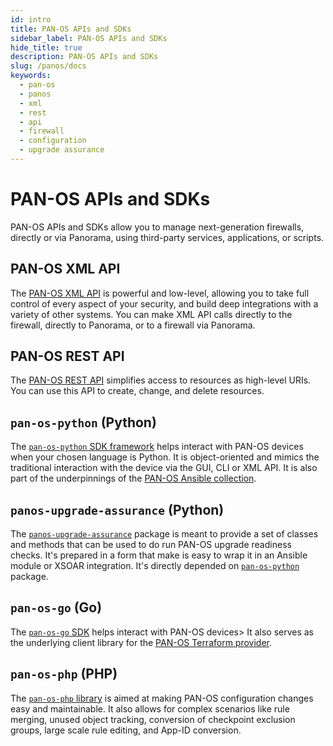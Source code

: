 ```yaml
---
id: intro
title: PAN-OS APIs and SDKs
sidebar_label: PAN-OS APIs and SDKs
hide_title: true
description: PAN-OS APIs and SDKs
slug: /panos/docs
keywords:
  - pan-os
  - panos
  - xml
  - rest
  - api
  - firewall
  - configuration
  - upgrade assurance
---
```


# PAN-OS APIs and SDKs

PAN-OS APIs and SDKs allow you to manage next-generation firewalls, directly or via Panorama, using third-party services, applications, or scripts.

## PAN-OS XML API

The [PAN-OS XML API](./xmlapi.md) is powerful and low-level, allowing you to take full control of every aspect of your security, and build deep integrations with a variety of other systems. You can make XML API calls directly to the firewall, directly to Panorama, or to a firewall via Panorama.

## PAN-OS REST API

The [PAN-OS REST API](./restapi.md) simplifies access to resources as high-level URIs. You can use this API to create, change, and delete resources.

## `pan-os-python` (Python)

The [`pan-os-python` SDK framework](./pan-os-python.md) helps interact with PAN-OS devices when your chosen language is Python. It is object-oriented and mimics the traditional interaction with the device via the GUI, CLI or XML API. It is also part of the underpinnings of the [PAN-OS Ansible collection](/ansible/docs/panos/).

## `panos-upgrade-assurance` (Python)

The [`panos-upgrade-assurance`](/panos-upgrade-assurance/docs/) package is meant to provide a set of classes and methods that can be used to do run PAN-OS upgrade readiness checks. It's prepared in a form that make is easy to wrap it in an Ansible module or XSOAR integration. It's directly depended on [`pan-os-python`](#pan-os-python-python) package.

<!---
## `pan-python` (Python)
The [`pan-python` SDK](./pan-python.md) is a set of powerful, low-level Python packages for interacting with PAN-OS, WildFire, AutoFocus and more. It is also part of the underpinnings of the [PAN-OS Ansible collection](/ansible/docs/panos/).
-->

## `pan-os-go` (Go)

The [`pan-os-go` SDK](./pan-os-go.md) helps interact with PAN-OS devices> It also serves as the underlying client library for the [PAN-OS Terraform provider](/terraform/docs/panos/).

## `pan-os-php` (PHP)

The [`pan-os-php` library](./pan-os-php.md) is aimed at making PAN-OS configuration changes easy and maintainable. It also allows for complex scenarios like rule merging, unused object tracking, conversion of checkpoint exclusion groups, large scale rule editing, and App-ID conversion.
